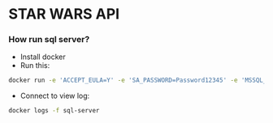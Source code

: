 # STAR WARS API


### How run sql server?
* Install docker
* Run this:
```bash
docker run -e 'ACCEPT_EULA=Y' -e 'SA_PASSWORD=Password12345' -e 'MSSQL_PID=Express' -p 1433:1433 -d --name sql-server mcr.microsoft.com/mssql/server:2017-latest-ubuntu
```
* Connect to view log:
```bash
docker logs -f sql-server
```